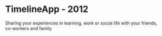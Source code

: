 TimelineApp - 2012
===========

Sharing your experiences in learning, work or social life with your friends, co-workers and family
